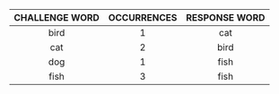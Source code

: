 | CHALLENGE WORD | OCCURRENCES | RESPONSE WORD |
|:--------------:|:-----------:|:-------------:|
| bird | 1 | cat |
| cat | 2 | bird |
| dog | 1 | fish |
| fish | 3 | fish |
